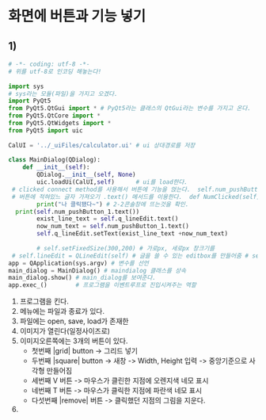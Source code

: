 # 화면에 버튼과 기능 넣기

## 1)
``` python
# -*- coding: utf-8 -*-  
# 위를 utf-8로 인코딩 해놓는다!  
  
import sys  
# sys라는 모듈(파일)을 가지고 오겠다.  
import PyQt5  
from PyQt5.QtGui import * # PyQt5라는 클래스의 QtGui라는 변수를 가지고 온다.  
from PyQt5.QtCore import *  
from PyQt5.QtWidgets import *  
from PyQt5 import uic  
  
CalUI = '../_uiFiles/calculator.ui' # ui 상대경로를 저장  
  
class MainDialog(QDialog):  
    def __init__(self):  
        QDialog.__init__(self, None)  
        uic.loadUi(CalUI,self)      # ui를 load한다.  
 # clicked connect method를 사용해서 버튼에 기능을 얹는다.  self.num_pushButton_1.clicked.connect(self.NumClicked) # 버튼 클릭시 괄호안의 함수를 실행시킨다..  
 # 버튼에 적혀있느 글자 가져오기 .text() 메서드를 이용한다.  def NumClicked(self):  
        print("나 클릭됐다~") # 2-2콘솔창에 뜨는것을 확인.  
  print(self.num_pushButton_1.text())  
        exist_line_text = self.q_lineEdit.text()  
        now_num_text = self.num_pushButton_1.text()  
        self.q_lineEdit.setText(exist_line_text +now_num_text)  
  
        # self.setFixedSize(300,200) # 가로px, 세로px 창크기를  
 # self.lineEdit = QLineEdit(self) # 글을 쓸 수 있는 editbox를 만들어줌 # self.pushButton = QPushButton(self) # 이렇게만 쓰면 겹쳐서 보임 # self.pushButton.move(0,100)  
app = QApplication(sys.argv) # 변수를 선언  
main_dialog = MainDialog() # maindialog 클래스를 상속  
main_dialog.show() # main_dialog를 보여준다.  
app.exec_()        # 프로그램을 이벤트루프로 진입시켜주는 역할
```



1. 프로그램을 킨다.
2. 메뉴에는 파일과 종료가 있다.
3. 파일에는 open, save, load가 존재한
4. 이미지가 열린다(일정사이즈로)
5. 이미지오른쪽에는 3개의 버튼이 있다.
	- 첫번째 |grid| button -> 그리드 넣기
	- 두번째 |square| button -> 새창 -> Width, Height 입력 -> 중앙기준으로 사각형 만들어짐
	- 세번째 V 버튼 -> 마우스가 클린한 지점에 오렌지색 네모 표시
	- 네번째 T 버튼 -> 마우스가 클릭한 지점에 파란색 네모 표시
	- 다섯번째 |remove| 버튼 -> 클릭했던 지점의 그림을 지운다.
5.
<!--stackedit_data:
eyJoaXN0b3J5IjpbNTI5MDY4NzE5LC03NTA5NTcxMDYsLTQ0NT
MxMzE1NCwxODY0MDgyMzcxLC0yMDg4NzQ2NjEyXX0=
-->